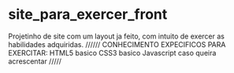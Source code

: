 # site_para_exercer_front
Projetinho de site com um layout ja feito, com intuito de exercer as habilidades adquiridas.
//////
CONHECIMENTO EXPECIFICOS PARA EXERCITAR:
HTML5 basico
CSS3 basico
Javascript caso queira acrescentar
/////
